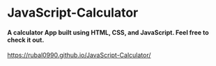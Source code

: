 # JavaScript-Calculator
#### A calculator App built using HTML, CSS, and JavaScript. Feel free to check it out.

https://rubal0990.github.io/JavaScript-Calculator/
